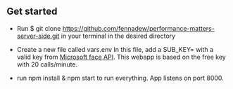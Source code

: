 
## Get started

* Run $ git clone https://github.com/fennadew/performance-matters-server-side.git in your terminal in the desired directory

* Create a new file called vars.env
In this file, add a SUB_KEY= with a valid key from [Microsoft face API](https://azure.microsoft.com/en-us/services/cognitive-services/face/).
This webapp is based on the free key with 20 calls/minute. 

* run npm install & npm start to run everything.
App listens on port 8000.
